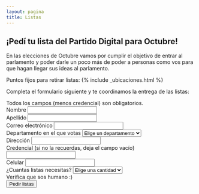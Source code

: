 ```yaml
---
layout: pagina
title: Listas
---
```

<h2 class="pt-0">¡Pedí tu lista del Partido Digital para Octubre!</h2>

En las elecciones de Octubre vamos por cumplir el objetivo de entrar al parlamento y poder darle un poco más de poder a personas como vos para que hagan llegar sus ideas al parlamento.

Puntos fijos para retirar listas:
{% include _ubicaciones.html %}

Completa el formulario siguiente y te coordinamos la entrega de las listas:

<div id="mc_embed_signup">
	<form method="post" id="mc-embedded-subscribe-form" name="mc-embedded-subscribe-form" class="validate" novalidate id="volun">
		<div id="mc_embed_signup_scroll">
			<div class="indicates-required">
				Todos los campos (menos credencial) son obligatorios.
			</div>
			<div class="mc-field-group">
				<label for="mce-NAME">Nombre</label>
				<input type="text" value="" name="nombre" class="required" id="mce-NAME">
			</div>
			<div class="mc-field-group">
				<label for="mce-NAME">Apellido</label>
				<input type="text" value="" name="apellido" class="required" id="mce-NAME">
			</div>
			<div class="mc-field-group">
				<label for="mce-EMAIL">Correo electrónico</label>
				<input type="email" value="" name="email" class="required email" id="mce-EMAIL">
			</div>
			<div class="mc-field-group">
				<label for="mce-DEPARTAMENTO">Departamento en el que votas</label>
				<select type="text" value="" name="departamento" class="required" id="mce-DEPARTAENTO">
					<option value="" selected>Elige un departamento</option>
					<option value="Artigas">Artigas</option>
					<option value="Canelones">Canelones</option>
					<option value="Cerro Largo">Cerro Largo</option>
					<option value="Colonia">Colonia</option>
					<option value="Durazno">Durazno</option>
					<option value="Flores">Flores</option>
					<option value="Florida">Florida</option>
					<option value="Lavalleja">Lavalleja</option>
					<option value="Maldonado">Maldonado</option>
					<option value="Montevideo">Montevideo</option>
					<option value="Paysandú">Paysandú</option>
					<option value="Río Negro">Río Negro</option>
					<option value="Rivera">Rivera</option>
					<option value="Rocha">Rocha</option>
					<option value="Salto">Salto</option>
					<option value="San José">San José</option>
					<option value="Soriano">Soriano</option>
					<option value="Tacuarembó">Tacuarembó</option>
					<option value="Treinta y Tres">Treinta y Tres</option>                 
				</select>
			</div>
            <div class="mc-field-group">
				<label for="mce-NAME">Dirección</label>
				<input type="text" value="" name="direccion" class="required" id="mce-DIRECCION">
			</div>
            <div class="mc-field-group">
				<label for="mce-NAME">Credencial (si no la recuerdas, deja el campo vacío)</label>
				<input type="text" value="" name="credencial" class="required" id="mce-CREDENCIAL">
			</div>
            <div class="mc-field-group">
				<label for="mce-NAME">Celular</label>
				<input type="text" value="" name="celular" class="required" id="mce-CELULAR">
			</div>
            <div class="mc-field-group">
				<label for="mce-DEPARTAMENTO">¿Cuantas listas necesitas?</label>
				<select type="text" value="" name="cantidad" class="required" id="mce-DEPARTAENTO">
					<option value="" selected>Elige una cantidad</option>
					<option value="1">1</option>                    
					<option value="2">2</option>      
					<option value="3">3</option>    
					<option value="4">4</option>    
					<option value="5">5</option>    
					<option value="6">6</option>    
					<option value="7">7</option>    
					<option value="8">8</option>    
					<option value="9">9</option>    
					<option value="10">10</option>      
					<option value="11">11</option>  
					<option value="12">12</option>  
					<option value="13">13</option>  
					<option value="14">14</option>  
					<option value="15">15</option>  
					<option value="16">16</option>  
					<option value="17">17</option>  
					<option value="18">18</option>  
					<option value="19">19</option> 
					<option value="20">20</option>  
				</select>
			</div>
			<div class="mc-field-group">
				<label for="mce-RECAPTCHA">Verifica que sos humano :)</label>
				<div class="g-recaptcha" data-callback="gtgSet" data-sitekey="6LcgCqkUAAAAAJ6RlrDF9n3W1LwrQwBsomZJzqnU"></div>
			</div>
			<div class="clear">
				<input name="pedir-listas" type="button" id="pedir-listas" value="Pedir listas" class="action btn">
			</div>
		</div>
	</form>
</div>
<script type="application/javascript" src="https://ajax.googleapis.com/ajax/libs/jquery/3.0.0/jquery.js" crossorigin="anonymous"></script>
<script src="https://www.google.com/recaptcha/api.js" async defer></script>
<script type='text/javascript' src='assets/js/listas.js'></script>
